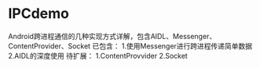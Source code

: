 # IPCdemo
Android跨进程通信的几种实现方式详解，包含AIDL、Messenger、ContentProvider、Socket
已包含：
1.使用Messenger进行跨进程传递简单数据
2.AIDL的深度使用
待扩展：
1.ContentProvvider
2.Socket
